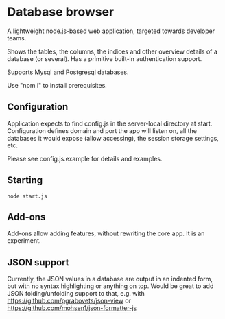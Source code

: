 Database browser
================

A lightweight node.js-based web application, targeted towards developer teams. 

Shows the tables, the columns, the indices and other overview details of a database (or several). 
Has a primitive built-in authentication support.

Supports Mysql and Postgresql databases.

Use "npm i" to install prerequisites.


Configuration
-------------

Application expects to find config.js in the server-local directory at start. Configuration
defines domain and port the app will listen on, all the databases it would expose (allow accessing), 
the session storage settings, etc.

Please see config.js.example for details and examples. 

Starting
--------

    node start.js

Add-ons
-------

Add-ons allow adding features, without rewriting the core app. It is an experiment.


JSON support
------------

Currently, the JSON values in a database are output in an indented form, but with no syntax highlighting 
or anything on top. Would be great to add JSON folding/unfolding support to that, e.g. with 
https://github.com/pgrabovets/json-view or https://github.com/mohsen1/json-formatter-js